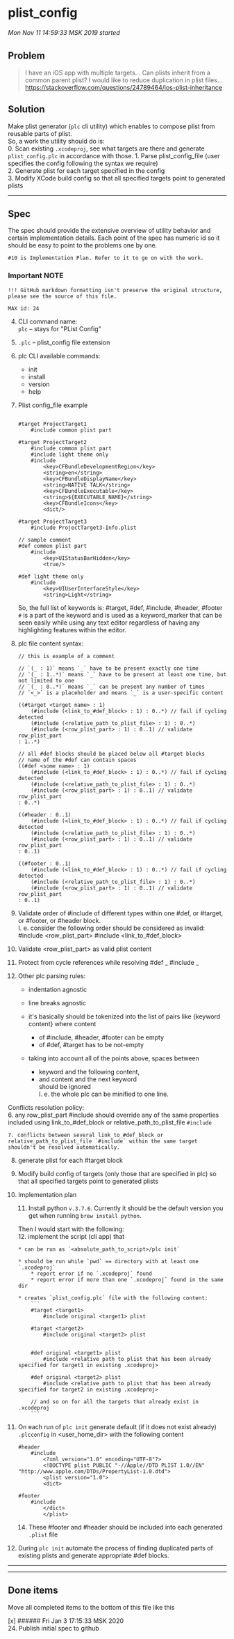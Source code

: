 # plist_config  

###### Mon Nov 11 14:59:33 MSK 2019 started  

## Problem
> I have an iOS app with multiple targets...
> Can plists inherit from a common parent plist? I would like to reduce duplication in plist files...  
https://stackoverflow.com/questions/24789464/ios-plist-inheritance

## Solution
Make plist generator (`plc` cli utility) which enables to compose plist from reusable parts of plist.  
    So, a work the utility should do is:  
    0. Scan existing `.xcodeproj`, see what targets are there and generate `plist_config.plc` in accordance with those.
    1. Parse plist_config_file (user specifies the config following the syntax we require)  
    2. Generate plist for each target specified in the config  
    3. Modify XCode build config so that all specified targets point to generated plists  

---

## Spec  
The spec should provide the extensive overview of utility behavior and certain implementation details. Each point of the spec has numeric id so it should be easy to point to the problems one by one.  
    
    #10 is Implementation Plan. Refer to it to go on with the work.  

### Important NOTE
    !!! GitHub markdown formatting isn't preserve the original structure, please see the source of this file.  

    MAX id: 24  


4. CLI command name:  
    `plc` – stays for "PList Config"

15. `.plc` – plist_config file extension  

19. plc CLI available commands:  
    * init  
    * install  
    * version  
    * help  

5. Plist config_file example
    ```
    
    #target ProjectTarget1
        #include common plist part

    #target ProjectTarget2
        #include common plist part  
        #include light theme only  
        #include 
            <key>CFBundleDevelopmentRegion</key>
            <string>en</string>
            <key>CFBundleDisplayName</key>
            <string>NATIVE TALK</string>
            <key>CFBundleExecutable</key>
            <string>${EXECUTABLE_NAME}</string>
            <key>CFBundleIcons</key>
            <dict/>

    #target ProjectTarget3
        #include ProjectTarget3-Info.plist

    // sample comment
    #def common plist part
        #include
            <key>UIStatusBarHidden</key>
            <true/>

    #def light theme only
        #include
            <key>UIUserInterfaceStyle</key>
            <string>Light</string>
    ```

    So, the full list of keywords is: #target, #def, #include, #header, #footer
    `#` is a part of the keyword and is used as a keyword_marker that can be seen easily while using any text editor regardless of having any highlighting features within the editor.  

16. plc file content syntax:  
    ```
    // this is example of a comment  

    // `(_ : 1)` means `_` have to be present exactly one time  
    // `(_ : 1..*)` means `_` have to be present at least one time, but not limited to one   
    // `(_ : 0..*)` means `_` can be present any number of times  
    // `<_>` is a placeholder and means `_` is a user-specific content  
    
    ((#target <target name> : 1)
        (#include (<link_to_#def_block> : 1) : 0..*) // fail if cycling detected
        (#include (<relative_path_to_plist_file> : 1) : 0..*)
        (#include (<row_plist_part> : 1) : 0..1) // validate row_plist_part
    : 1..*)

    // all #def blocks should be placed below all #target blocks
    // name of the #def can contain spaces
    ((#def <some name> : 1)
        (#include (<link_to_#def_block> : 1) : 0..*) // fail if cycling detected
        (#include (<relative_path_to_plist_file> : 1) : 0..*)
        (#include (<row_plist_part> : 1) : 0..1) // validate row_plist_part
    : 0..*)

    ((#header : 0..1)
        (#include (<link_to_#def_block> : 1) : 0..*) // fail if cycling detected
        (#include (<relative_path_to_plist_file> : 1) : 0..*)
        (#include (<row_plist_part> : 1) : 0..1) // validate row_plist_part
    : 0..1)

    ((#footer : 0..1)
        (#include (<link_to_#def_block> : 1) : 0..*) // fail if cycling detected
        (#include (<relative_path_to_plist_file> : 1) : 0..*)
        (#include (<row_plist_part> : 1) : 0..1) // validate row_plist_part
    : 0..1)
    ```  

23. Validate order of #include of different types within one #def, or #target, or #footer, or #header block.  
    I. e. consider the following order should be considered as invalid:  
        #include <row_plist_part>
        #include <link_to_#def_block>  

21. Validate <row_plist_part> as valid plist content  

22. Protect from cycle references while resolving #def _ #include _

18. Other plc parsing rules:  
    * indentation agnostic
    * line breaks agnostic
    * it's basically should be tokenized into the list of pairs like {keyword content} where content  
        * of #include, #header, #footer can be empty  
        * of #def, #target has to be not-empty  

    * taking into account all of the points above, spaces between  
        * keyword and the following content,  
        * and content and the next keyword  
        should be ignored  
        I. e. the whole plc can be minified to one line.  

Conflicts resolution policy:  
    6. any row_plist_part #include should override any of the same properties included using link_to_#def_block or relative_path_to_plist_file `#include`  

    7. conflicts between several link_to_#def_block or relative_path_to_plist_file `#include` within the same target shouldn't be resolved automatically.  


8. generate plist for each #target block

9. Modify build config of targets (only those that are specified in plc) so that all specified targets point to generated plists  

10. Implementation plan  

    11. Install python `v.3.7.6`. Currently it should be the default version you get when running `brew install python`.  

    Then I would start with the following:  
    12. implement the script (cli app) that  

        * can be run as `<absolute_path_to_script>/plc init`

        * should be run while `pwd` == directory with at least one `.xcodeproj`  
            * report error if no `.xcodeproj` found  
            * report error if more than one `.xcodeproj` found in the same dir  
        
        * creates `plist_config.plc` file with the following content:  
            ```
            #target <target1>
                #include original <target1> plist

            #target <target2>
                #include original <target2> plist 
                

            #def original <target1> plist 
                #include <relative path to plist that has been already specified for target1 in existing .xcodeproj>
            
            #def original <target2> plist 
                #include <relative path to plist that has been already specified for target2 in existing .xcodeproj>

            // and so on for all the targets that already exist in .xcodeproj  
            ```  

13. On each run of `plc init` generate default (if it does not exist already) `.plcconfig` in <user_home_dir> with the following content  
    ```
    #header  
        #include  
            <?xml version="1.0" encoding="UTF-8"?>
            <!DOCTYPE plist PUBLIC "-//Apple//DTD PLIST 1.0//EN" "http://www.apple.com/DTDs/PropertyList-1.0.dtd">
            <plist version="1.0">
            <dict>

    #footer
        #include 
            </dict>
            </plist>
    ```  

    14. These #footer and #header should be included into each generated `.plist` file  

20. During `plc init` automate the process of finding duplicated parts of existing plists and generate appropriate #def blocks.  



---
---

## Done items  
Move all completed items to the bottom of this file like this  

[x] ###### Fri Jan 3 17:15:33 MSK 2020  
    24. Publish initial spec to github  

